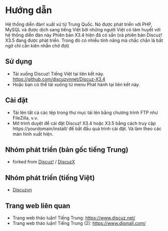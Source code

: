 # Hướng dẫn #
Hệ thống diễn đàn! xuất xứ từ Trung Quốc. Nó được phát triển với PHP, MySQL và được dịch sang tiếng Việt bởi những người Việt có tâm huyết với hệ thống diễn đàn này Phiên bản X3.4 hiện đã có sẵn (và phiên bản Discuz! X3.5 đang được phát triển. Trong đó có nhiều tính năng mà chắc chắn là bất ngờ chỉ cần kiên nhẫn chờ đợi)

## Sử dụng
* Tải xuống Discuz! Tiếng Việt tại liên kết này. https://github.com/discuzvnnet/Discuz-X3.4
* Hoặc bạn có thể tải xuống từ menu Phát hành tại liên kết này. 

## Cài đặt
* Tải lên tất cả các tệp trong thư mục tải lên bằng chương trình FTP như FileZilla, v.v.
* Mở trình duyệt để cài đặt Discuz! X3.4 hoặc X3.5 bằng cách truy cập https://yourdomain/install/ để bắt đầu quá trình cài đặt. Và làm theo các màn hình xuất hiện.

## Nhóm phát triển (bản gốc tiếng Trung)
* forked from [Discuz!](https://gitee.com/ComsenzDiscuz) / [DiscuzX](https://gitee.com/ComsenzDiscuz/DiscuzX) 

## Nhóm phát triển (tiếng Việt)

* [Discuzvn](https://discuzvn.net/)

## Trang web liên quan
* Trang web thảo luận! Tiếng Trung: https://www.discuz.net/
* Trang web thảo luận! Tiếng Trung (2): https://www.dismall.com/
